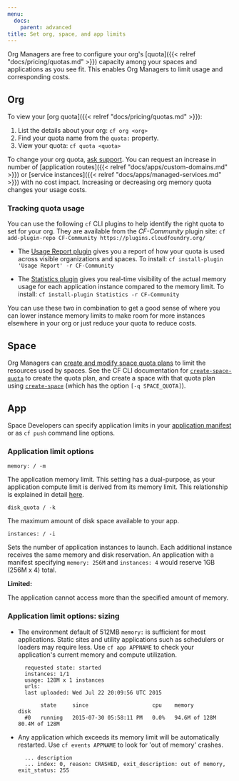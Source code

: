 ```yaml
---
menu:
  docs:
    parent: advanced
title: Set org, space, and app limits
---
```


Org Managers are free to configure your org's [quota]({{< relref "docs/pricing/quotas.md" >}}) capacity among your spaces and applications as you see fit. This enables Org Managers to limit usage and corresponding costs.

## Org

To view your [org quota]({{< relref "docs/pricing/quotas.md" >}}):

1. List the details about your org: `cf org <org>`
2. Find your quota name from the `quota:` property.
3. View your quota: `cf quota <quota>`

To change your org quota, [ask support](/help/). You can request an increase in number of [application routes]({{< relref "docs/apps/custom-domains.md" >}}) or [service instances]({{< relref "docs/apps/managed-services.md" >}}) with no cost impact. Increasing or decreasing org memory quota changes your usage costs.

### Tracking quota usage

You can use the following `cf` CLI plugins to help identify the right quota to set for your org. They are available from the _CF-Community_ plugin site: `cf add-plugin-repo CF-Community https://plugins.cloudfoundry.org/`

- The [Usage Report plugin](https://github.com/krujos/usagereport-plugin) gives you a report of how your quota is used across visible organizations and spaces. To install: `cf install-plugin 'Usage Report' -r CF-Community`

- The [Statistics plugin](https://github.com/swisscom/cf-statistics-plugin) gives you real-time visibility of the actual memory usage for each application instance compared to the memory limit. To install: `cf install-plugin Statistics -r CF-Community`

You can use these two in combination to get a good sense of where you can lower instance memory limits to make room for more instances elsewhere in your org or just reduce your quota to reduce costs. 

## Space

Org Managers can [create and modify space quota plans](https://docs.cloudfoundry.org/adminguide/quota-plans.html#space) to limit the resources used by spaces. See the CF CLI documentation for [`create-space-quota`](http://cli.cloudfoundry.org/en-US/cf/create-space-quota.html) to create the quota plan, and create a space with that quota plan using [`create-space`](http://cli.cloudfoundry.org/en-US/cf/create-space.html) (which has the option `[-q SPACE_QUOTA]`).

## App

Space Developers can specify application limits in your [application manifest](https://docs.cloudfoundry.org/devguide/deploy-apps/manifest.html) or as `cf push` command line options.

### Application limit options

`memory: / -m`

The application memory limit. This setting has a dual-purpose, as your application compute limit is derived from its memory limit. This relationship is explained in detail [here](https://docs.cloudfoundry.org/concepts/container-security.html#cpu).

`disk_quota / -k`

The maximum amount of disk space available to your app.

`instances: / -i`

Sets the number of application instances to launch. Each additional instance receives the same memory and disk reservation. An application with a manifest specifying `memory: 256M` and `instances: 4` would reserve 1GB (256M x 4) total.

**Limited:**

The application cannot access more than the specified amount of memory.


### Application limit options: sizing

- The environment default of 512MB `memory:` is sufficient for most applications. Static sites and utility applications such as schedulers or loaders may require less. Use `cf app APPNAME` to check your application's current memory and compute utilization.

		requested state: started
		instances: 1/1
		usage: 128M x 1 instances
		urls:
		last uploaded: Wed Jul 22 20:09:56 UTC 2015

		     state     since                    cpu    memory          disk          
		#0   running   2015-07-30 05:58:11 PM   0.0%   94.6M of 128M   80.4M of 128M      


- Any application which exceeds its memory limit will be automatically restarted. Use `cf events APPNAME` to look for 'out of memory' crashes.

		... description   
		... index: 0, reason: CRASHED, exit_description: out of memory, exit_status: 255
